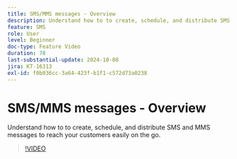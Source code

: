 ```yaml
---
title: SMS/MMS messages - Overview
description: Understand how to to create, schedule, and distribute SMS and MMS messages to reach your customers easily on the go.
feature: SMS
role: User
level: Beginner
doc-type: Feature Video
duration: 78
last-substantial-update: 2024-10-08
jira: KT-16313
exl-id: f0b036cc-3a64-423f-b1f1-c572d73a0238
---
```

# SMS/MMS messages - Overview

Understand how to to create, schedule, and distribute SMS and MMS messages to reach your customers easily on the go.

>[!VIDEO](https://video.tv.adobe.com/v/3432680/?learn=on)
